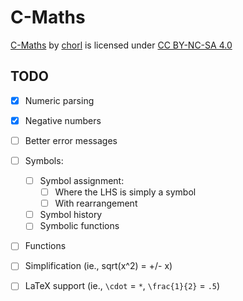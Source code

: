 # C-Maths
[C-Maths](https://github.com/ch0rl/C-Maths) by [chorl](https://chorl.dev) is licensed under [CC BY-NC-SA 4.0](http://creativecommons.org/licenses/by-nc-sa/4.0/?ref=chooser-v1)

## TODO
- [x] Numeric parsing
- [x] Negative numbers
- [ ] Better error messages
- [ ] Symbols:
    - [ ] Symbol assignment:
        - [ ] Where the LHS is simply a symbol
        - [ ] With rearrangement
	- [ ] Symbol history
	- [ ] Symbolic functions
- [ ] Functions
- [ ] Simplification (ie., sqrt(x^2) = +/- x)
- [ ] LaTeX support (ie., `\cdot` = `*`, `\frac{1}{2}` = `.5`)

